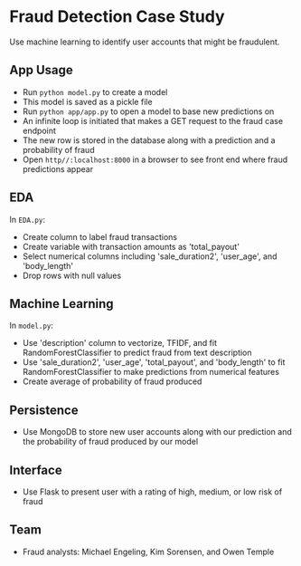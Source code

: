 # Fraud Detection Case Study

Use machine learning to identify user accounts that might be fraudulent.

## App Usage
- Run ```python model.py``` to create a model
- This model is saved as a pickle file
- Run ```python app/app.py``` to open a model to base new predictions on
- An infinite loop is initiated that makes a GET request to the fraud case endpoint
- The new row is stored in the database along with a prediction and a probability of fraud 
- Open ```http//:localhost:8000``` in a browser to see front end where fraud predictions appear

## EDA
In ```EDA.py```:
- Create column to label fraud transactions
- Create variable with transaction amounts as 'total_payout'
- Select numerical columns including 'sale_duration2', 'user_age', and 'body_length' 
- Drop rows with null values

## Machine Learning
In ```model.py```:
- Use 'description' column to vectorize, TFIDF, and fit RandomForestClassifier to predict fraud from text description
- Use 'sale_duration2', 'user_age', 'total_payout', and 'body_length' to fit RandomForestClassifier to make predictions
from numerical features
- Create average of probability of fraud produced

## Persistence
- Use MongoDB to store new user accounts along with our prediction and the probability of fraud produced by our model

## Interface
- Use Flask to present user with a rating of high, medium, or low risk of fraud

## Team
- Fraud analysts: Michael Engeling, Kim Sorensen, and Owen Temple

